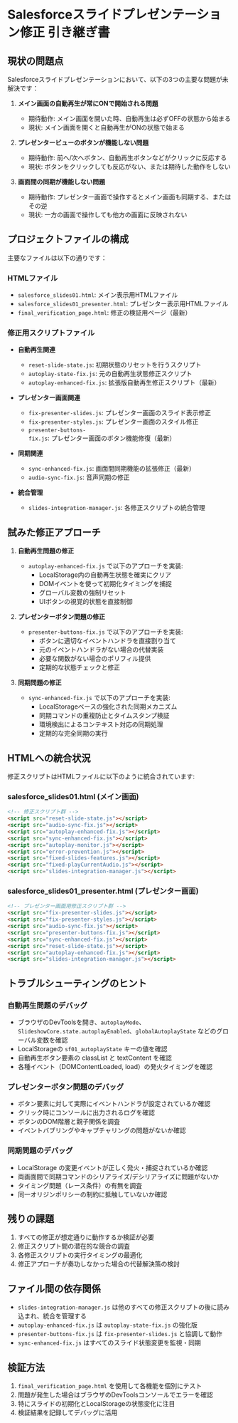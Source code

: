 # Salesforceスライドプレゼンテーション修正 引き継ぎ書

## 現状の問題点

Salesforceスライドプレゼンテーションにおいて、以下の3つの主要な問題が未解決です：

1. **メイン画面の自動再生が常にONで開始される問題**
   - 期待動作: メイン画面を開いた時、自動再生は必ずOFFの状態から始まる
   - 現状: メイン画面を開くと自動再生がONの状態で始まる

2. **プレゼンタービューのボタンが機能しない問題**
   - 期待動作: 前へ/次へボタン、自動再生ボタンなどがクリックに反応する
   - 現状: ボタンをクリックしても反応がない、または期待した動作をしない

3. **画面間の同期が機能しない問題**
   - 期待動作: プレゼンター画面で操作するとメイン画面も同期する、またはその逆
   - 現状: 一方の画面で操作しても他方の画面に反映されない

## プロジェクトファイルの構成

主要なファイルは以下の通りです：

### HTMLファイル
- `salesforce_slides01.html`: メイン表示用HTMLファイル
- `salesforce_slides01_presenter.html`: プレゼンター表示用HTMLファイル
- `final_verification_page.html`: 修正の検証用ページ（最新）

### 修正用スクリプトファイル
- **自動再生関連**
  - `reset-slide-state.js`: 初期状態のリセットを行うスクリプト
  - `autoplay-state-fix.js`: 元の自動再生状態修正スクリプト
  - `autoplay-enhanced-fix.js`: 拡張版自動再生修正スクリプト（最新）

- **プレゼンター画面関連**
  - `fix-presenter-slides.js`: プレゼンター画面のスライド表示修正
  - `fix-presenter-styles.js`: プレゼンター画面のスタイル修正
  - `presenter-buttons-fix.js`: プレゼンター画面のボタン機能修復（最新）

- **同期関連**
  - `sync-enhanced-fix.js`: 画面間同期機能の拡張修正（最新）
  - `audio-sync-fix.js`: 音声同期の修正

- **統合管理**
  - `slides-integration-manager.js`: 各修正スクリプトの統合管理

## 試みた修正アプローチ

1. **自動再生問題の修正**
   - `autoplay-enhanced-fix.js` で以下のアプローチを実装:
     - LocalStorage内の自動再生状態を確実にクリア
     - DOMイベントを使って初期化タイミングを捕捉
     - グローバル変数の強制リセット
     - UIボタンの視覚的状態を直接制御

2. **プレゼンターボタン問題の修正**
   - `presenter-buttons-fix.js` で以下のアプローチを実装:
     - ボタンに適切なイベントハンドラを直接割り当て
     - 元のイベントハンドラがない場合の代替実装
     - 必要な関数がない場合のポリフィル提供
     - 定期的な状態チェックと修正

3. **同期問題の修正**
   - `sync-enhanced-fix.js` で以下のアプローチを実装:
     - LocalStorageベースの強化された同期メカニズム
     - 同期コマンドの重複防止とタイムスタンプ検証
     - 環境検出によるコンテキスト対応の同期処理
     - 定期的な完全同期の実行

## HTMLへの統合状況

修正スクリプトはHTMLファイルに以下のように統合されています:

### salesforce_slides01.html (メイン画面)
```html
<!-- 修正スクリプト群 -->
<script src="reset-slide-state.js"></script>
<script src="audio-sync-fix.js"></script>
<script src="autoplay-enhanced-fix.js"></script>
<script src="sync-enhanced-fix.js"></script>
<script src="autoplay-monitor.js"></script>
<script src="error-prevention.js"></script>
<script src="fixed-slides-features.js"></script>
<script src="fixed-playCurrentAudio.js"></script>
<script src="slides-integration-manager.js"></script>
```

### salesforce_slides01_presenter.html (プレゼンター画面)
```html
<!-- プレゼンター画面用修正スクリプト群 -->
<script src="fix-presenter-slides.js"></script>
<script src="fix-presenter-styles.js"></script>
<script src="audio-sync-fix.js"></script>
<script src="presenter-buttons-fix.js"></script>
<script src="sync-enhanced-fix.js"></script>
<script src="reset-slide-state.js"></script>
<script src="autoplay-enhanced-fix.js"></script>
<script src="slides-integration-manager.js"></script>
```

## トラブルシューティングのヒント

### 自動再生問題のデバッグ
- ブラウザのDevToolsを開き、`autoplayMode`、`SlideshowCore.state.autoplayEnabled`、`globalAutoplayState` などのグローバル変数を確認
- LocalStorageの `sf01_autoplayState` キーの値を確認
- 自動再生ボタン要素の classList と textContent を確認
- 各種イベント（DOMContentLoaded, load）の発火タイミングを確認

### プレゼンターボタン問題のデバッグ
- ボタン要素に対して実際にイベントハンドラが設定されているか確認
- クリック時にコンソールに出力されるログを確認
- ボタンのDOM階層と親子関係を調査
- イベントバブリングやキャプチャリングの問題がないか確認

### 同期問題のデバッグ
- LocalStorage の変更イベントが正しく発火・捕捉されているか確認
- 両画面間で同期コマンドのシリアライズ/デシリアライズに問題がないか
- タイミング問題（レース条件）の有無を調査
- 同一オリジンポリシーの制約に抵触していないか確認

## 残りの課題

1. すべての修正が想定通りに動作するか検証が必要
2. 修正スクリプト間の潜在的な競合の調査
3. 各修正スクリプトの実行タイミングの最適化
4. 修正アプローチが奏功しなかった場合の代替解決策の検討

## ファイル間の依存関係

- `slides-integration-manager.js` は他のすべての修正スクリプトの後に読み込まれ、統合を管理する
- `autoplay-enhanced-fix.js` は `autoplay-state-fix.js` の強化版
- `presenter-buttons-fix.js` は `fix-presenter-slides.js` と協調して動作
- `sync-enhanced-fix.js` はすべてのスライド状態変更を監視・同期

## 検証方法

1. `final_verification_page.html` を使用して各機能を個別にテスト
2. 問題が発生した場合はブラウザのDevToolsコンソールでエラーを確認
3. 特にスライドの初期化とLocalStorageの状態変化に注目
4. 検証結果を記録してデバッグに活用
